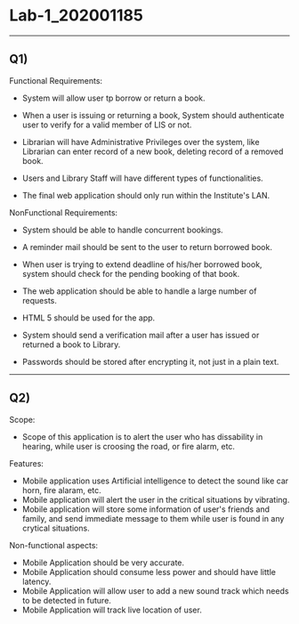 # Lab-1_202001185
***

## Q1)

Functional Requirements:

* System will allow user tp borrow or return a book.

* When a user is issuing or returning a book, System should authenticate user to verify for a valid member of LIS or not.

* Librarian will have Administrative Privileges over the system, 
like Librarian can enter record of a new book, deleting record of a removed book.

* Users and Library Staff will have different types of functionalities.

* The final web application should only run within the Institute's LAN.


NonFunctional Requirements:

* System should be able to handle concurrent bookings.

* A reminder mail should be sent to the user to return borrowed book.

* When user is trying to extend deadline of his/her borrowed book, system should check for the pending booking of that book.

* The web application should be able to handle a large number of requests.

* HTML 5 should be used for the app.

* System should send a verification mail after a user has issued or returned a  book to Library.

* Passwords should be stored after encrypting it, not just in a plain text.

---
## Q2)

Scope: 
* Scope of this application is to alert the user who has dissability in hearing, while user is croosing the road, or fire alarm, etc. 

Features:

* Mobile application uses Artificial intelligence to detect the sound like car horn, fire alaram, etc.
* Mobile application will alert the user in the critical situations by vibrating.
* Mobile application will store some information of user's friends and family, and send immediate message to them while user is found in any crytical situations.

Non-functional aspects:

* Mobile Application should be very accurate.
* Mobile Application should consume less power and should have little latency.
* Mobile Application will allow user to add a new sound track which needs to be detected in future.
* Mobile Application will track live location of user.

